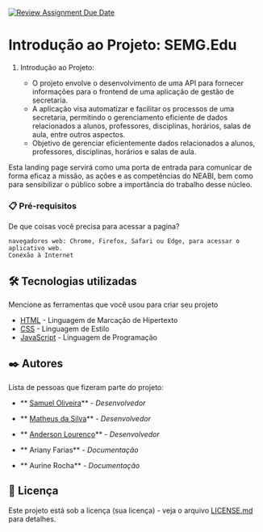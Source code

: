 [![Review Assignment Due Date](https://classroom.github.com/assets/deadline-readme-button-24ddc0f5d75046c5622901739e7c5dd533143b0c8e959d652212380cedb1ea36.svg)](https://classroom.github.com/a/nKO5RxKD)

# Introdução ao Projeto: SEMG.Edu

1. Introdução ao Projeto:
   * O projeto envolve o desenvolvimento de uma API para fornecer informações para o frontend de uma aplicação de gestão de secretaria.
   * A aplicação visa automatizar e facilitar os processos de uma secretaria, permitindo o gerenciamento eficiente de dados relacionados a alunos, professores, disciplinas, horários, salas de aula, entre outros aspectos.
     
   - Objetivo de gerenciar eficientemente dados relacionados a alunos, professores, disciplinas, horários e salas de aula.

Esta landing page servirá como uma porta de entrada para comunicar de forma eficaz a missão, as ações e as competências do NEABI, bem como para sensibilizar o público sobre a importância do trabalho desse núcleo.

### 📋 Pré-requisitos

De que coisas você precisa para acessar a pagina?

```
navegadores web: Chrome, Firefox, Safari ou Edge, para acessar o aplicativo web.
Conexão à Internet
```

## 🛠️ Tecnologias utilizadas

Mencione as ferramentas que você usou para criar seu projeto

* [HTML](https://developer.mozilla.org/pt-BR/docs/Web/HTML) - Linguagem de Marcação de Hipertexto
* [CSS](https://developer.mozilla.org/pt-BR/docs/Web/CSS) - Linguagem de Estilo
* [JavaScript](https://developer.mozilla.org/pt-BR/docs/Web/JavaScript) - Linguagem de Programação

## ✒️ Autores

Lista de pessoas que fizeram parte do projeto:

* ** [Samuel Oliveira](https://github.com/SamuelOliveira-M)** - *Desenvolvedor*
* ** [Matheus da Silva](https://github.com/MatheusGODZILLA)** - *Desenvolvedor*
* ** [Anderson Lourenço](https://github.com/Derson-Lourenco)** - *Desenvolvedor*
  
* ** Ariany Farias** - *Documentação*
* ** Aurine Rocha** - *Documentação*
  
## 📄 Licença

Este projeto está sob a licença (sua licença) - veja o arquivo [LICENSE.md](https://github.com/usuario/projeto/licenca) para detalhes.

